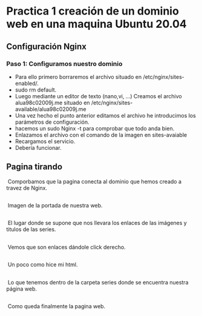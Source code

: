 # Practica 1 creación de un dominio web en una maquina Ubuntu 20.04

## Configuración Nginx

### Paso 1: Configuramos nuestro dominio
* Para ello primero borraremos el archivo situado en /etc/nginx/sites-enabled/.
* sudo rm default.
* Luego mediante un editor de texto (nano,vi, ...) Creamos el archivo
alua98c02009j.me situado en /etc/nginx/sites-available/alua98c02009j.me
* Una vez hecho el punto anterior editamos el archivo he introducimos los parámetros de configuración.
* hacemos un sudo Nginx -t para comprobar que todo anda bien.
* Enlazamos el archivo con el comando de la imagen en sites-avaiable
* Recargamos el servicio.
* Debería funcionar.



## Pagina tirando
![]()
Comporbamos que la pagina conecta al dominio que hemos creado a travez de Nginx.
##
![]()
Imagen de la portada de nuestra web.

##
![]()
El lugar donde se supone que nos llevara los enlaces de las imágenes y titulos de las series.

##
![]()
Vemos que son enlaces dándole click derecho.

##
![]()
Un poco como hice mi html.

##
![]()
Lo que tenemos dentro de la carpeta series donde se encuentra nuestra página web.

##
![]()
Como queda finalmente la pagina web.
